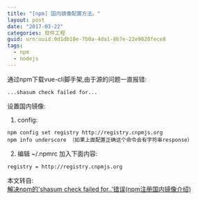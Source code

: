 ```yaml
---
title: "[npm] 国内镜像配置方法。"
layout: post
date: "2017-03-22"
categories: 软件工程
guid: urn:uuid:0d1db18e-7b0a-4da1-8b7e-22e9820fece8
tags:
  - npm
  - nodejs
---
```


通过npm下载vue-cli脚手架,由于源的问题一直报错:  
~~~
...shasum check failed for...
~~~
设置国内镜像:  
1. config:  
~~~
npm config set registry http://registry.cnpmjs.org
npm info underscore （如果上面配置正确这个命令会有字符串response）
~~~
2. 编辑 ~/.npmrc 加入下面内容:  
~~~
registry = http://registry.cnpmjs.org
~~~
本文转自:  
[解决npm的'shasum check failed for..'错误(npm注册国内镜像介绍)](http://blog.csdn.net/enson16855/article/details/23299787)

